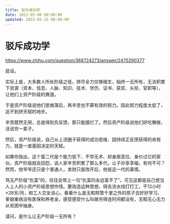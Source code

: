 ```yaml
---
title: 驳斥成功学
date: 2022-05-08 00:00:00
updated: 2022-05-15 00:00:00
---
```


# 驳斥成功学

https://www.zhihu.com/question/368724273/answer/2475290377

屁话。

实际上是，大多数人所处阶级之低，拼尽全力仅够维生，始终一无所有，无法积累下资源（资本、信息、人脉、知识、技术、学历、证书、获奖、头衔、官职等），让他们上资产阶级的赛道。

于是资产阶级说他们思维落后，再辛苦也不算有效的努力。因此努力程度太低了，达不到拼天赋的地步。

辛苦既然无用，总是得到负反馈，那只能摆烂了。然后资产阶级说他们好吃懒做，活该穷一辈子。

然后，资产阶级说，自己从上流圈子获得的成功思维、因持续正反馈获得的肯努力，就是一直基因决定的天赋。

如果你指出，这个富二代是个能力低下、不学无术、却身居高位、身价过亿的家伙，资产阶级就会回怼，说人家辛苦积累了那么多代，让子孙享享福，有何不可？然而，他爷爷还只是个普通人，发财只是改开后，他爸这一代的事情。

骂无产阶级“仇富”的，往往会带上一句“仇富的永远富不了”，可见这都是自己想当人上人的小资产阶级思想作怪。要改造这种思想，得去流水线打打工，干12小时×28天/月，和工人交友谈心，看看什么是无暇照管千里之外的孩子去好好学习，爹娘重病没有医保和养老金，感受感受什么叫做穷得连时间都没有，无暇无心无力从贫困中抽身。

请问，是什么让无产阶级一无所有？
